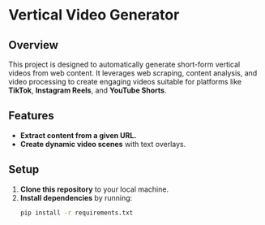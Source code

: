 # Vertical Video Generator

## Overview
This project is designed to automatically generate short-form vertical videos from web content. It leverages web scraping, content analysis, and video processing to create engaging videos suitable for platforms like **TikTok**, **Instagram Reels**, and **YouTube Shorts**.

## Features
- **Extract content from a given URL.**
- **Create dynamic video scenes** with text overlays.

## Setup
1. **Clone this repository** to your local machine.
2. **Install dependencies** by running:
   ```sh
   pip install -r requirements.txt
